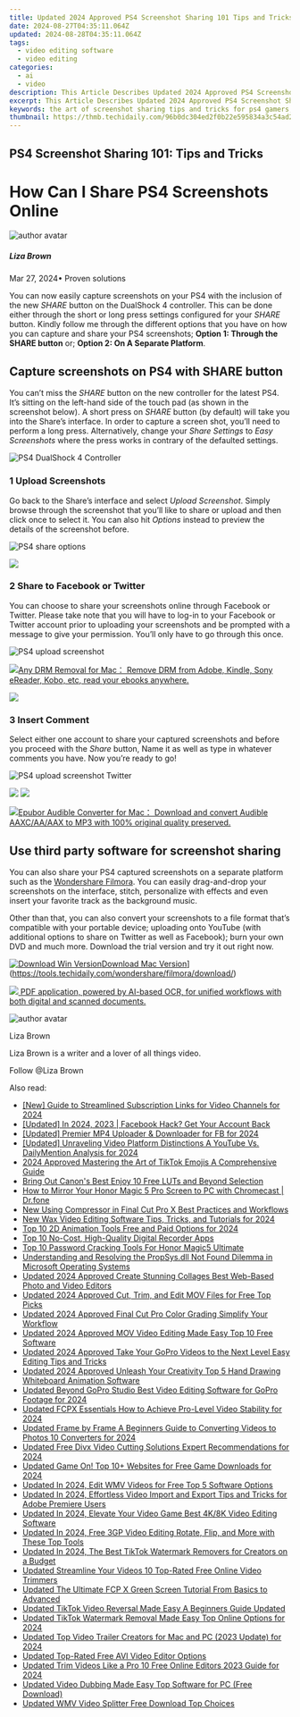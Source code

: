 ```yaml
---
title: Updated 2024 Approved PS4 Screenshot Sharing 101 Tips and Tricks
date: 2024-08-27T04:35:11.064Z
updated: 2024-08-28T04:35:11.064Z
tags: 
  - video editing software
  - video editing
categories: 
  - ai
  - video
description: This Article Describes Updated 2024 Approved PS4 Screenshot Sharing 101 Tips and Tricks
excerpt: This Article Describes Updated 2024 Approved PS4 Screenshot Sharing 101 Tips and Tricks
keywords: the art of screenshot sharing tips and tricks for ps4 gamers,capture and share the ultimate guide to ps4 screenshot sharing,capturing and sharing ps4 screenshots the ultimate guide,ai animation ps4 screenshot sharing 101 tips and tricks,snap share repeat the ultimate ps4 screenshot sharing guide,free and paid time lapse video editing software compared 2024 update,ps4 screenshot sharing 101 tips and tricks
thumbnail: https://thmb.techidaily.com/96b0dc304ed2f0b22e595834a3c54ad25662873342662329d5363509351a52f0.jpg
---
```


## PS4 Screenshot Sharing 101: Tips and Tricks

# How Can I Share PS4 Screenshots Online

![author avatar](https://lh5.googleusercontent.com/-AIMmjowaFs4/AAAAAAAAAAI/AAAAAAAAABc/Y5UmwDaI7HU/s250-c-k/photo.jpg)

##### Liza Brown

 Mar 27, 2024• Proven solutions

 You can now easily capture screenshots on your PS4 with the inclusion of the new _SHARE_ button on the DualShock 4 controller. This can be done either through the short or long press settings configured for your _SHARE_ button. Kindly follow me through the different options that you have on how you can capture and share your PS4 screenshots; **Option 1: Through the SHARE button** or; **Option 2: On A Separate Platform**.

## Capture screenshots on PS4 with SHARE button

 You can’t miss the _SHARE_ button on the new controller for the latest PS4\. It’s sitting on the left-hand side of the touch pad (as shown in the screenshot below). A short press on _SHARE_ button (by default) will take you into the Share’s interface. In order to capture a screen shot, you’ll need to perform a long press. Alternatively, change your _Share Settings_ to _Easy Screenshots_ where the press works in contrary of the defaulted settings.

![PS4 DualShock 4 Controller](https://images.wondershare.com/images/multimedia/video-converter-ultimate/ps4-dualshock-4-controller.jpg)

### 1 Upload Screenshots

 Go back to the Share’s interface and select _Upload Screenshot_. Simply browse through the screenshot that you’ll like to share or upload and then click once to select it. You can also hit _Options_ instead to preview the details of the screenshot before.

![PS4 share options](https://images.wondershare.com/images/multimedia/video-converter-ultimate/ps4-share-options.jpg)

<!-- affiliate ads begin -->
<a href="https://secure.2checkout.com/order/checkout.php?PRODS=4620780&QTY=1&AFFILIATE=108875&CART=1"><img src="https://secure.avangate.com/images/merchant/07dd4d5a72f5740ef0f035f201951476/728__90banner.jpg" border="0"></a>
<!-- affiliate ads end -->
### 2 Share to Facebook or Twitter

 You can choose to share your screenshots online through Facebook or Twitter. Please take note that you will have to log-in to your Facebook or Twitter account prior to uploading your screenshots and be prompted with a message to give your permission. You’ll only have to go through this once.

![PS4 upload screenshot](https://images.wondershare.com/images/multimedia/video-converter-ultimate/ps4-upload-screenshot.jpg)

<!-- affiliate ads begin -->
<a href="https://secure.2checkout.com/order/checkout.php?PRODS=4600114&QTY=1&AFFILIATE=108875&CART=1"><img src="https://www.epubor.com/images/drm-removal-feature2.png" border="0">Any DRM Removal for Mac： Remove DRM from Adobe, Kindle, Sony eReader, Kobo, etc, read your ebooks anywhere.</a>
<!-- affiliate ads end -->
<!-- affiliate ads begin -->
<a href="https://secure.2checkout.com/order/checkout.php?PRODS=45152835&QTY=1&AFFILIATE=108875&CART=1"><img src="https://download.terabyteunlimited.com/banners/ad_800x450_d.jpg" border="0"></a>
<!-- affiliate ads end -->
### 3 Insert Comment

 Select either one account to share your captured screenshots and before you proceed with the _Share_ button, Name it as well as type in whatever comments you have. Now you’re ready to go!

![PS4 upload screenshot Twitter](https://images.wondershare.com/images/multimedia/video-converter-ultimate/ps4-upload-screenshot-twitter.jpg)

<!-- affiliate ads begin -->
<a href="https://shop.manycam.com/order/checkout.php?PRODS=17727588&QTY=1&AFFILIATE=108875&CART=1"><img src="https://secure.avangate.com/images/merchant/8230bea7d54bcdf99cdfe85cb07313d5/mcaffbanner600x500.png" border="0"></a>
<a href="https://shop.manycam.com/order/checkout.php?PRODS=17727588&QTY=1&AFFILIATE=108875&CART=1"><img src="https://secure.avangate.com/images/merchant/8230bea7d54bcdf99cdfe85cb07313d5/Affiliates_300x250px_valentinesday.png" border="0"></a>
<!-- affiliate ads end -->
<!-- affiliate ads begin -->
<a href="https://secure.2checkout.com/order/checkout.php?PRODS=4713565&QTY=1&AFFILIATE=108875&CART=1"><img src="https://www.epubor.com/images/uppic/audible-converter-interface.png" border="0">Epubor Audible Converter for Mac： Download and convert Audible AAXC/AA/AAX to MP3 with 100% original quality preserved.</a>
<!-- affiliate ads end -->
## Use third party software for screenshot sharing

 You can also share your PS4 captured screenshots on a separate platform such as the [Wondershare Filmora](https://tools.techidaily.com/wondershare/filmora/download/). You can easily drag-and-drop your screenshots on the interface, stitch, personalize with effects and even insert your favorite track as the background music.

 Other than that, you can also convert your screenshots to a file format that’s compatible with your portable device; uploading onto YouTube (with additional options to share on Twitter as well as Facebook); burn your own DVD and much more. Download the trial version and try it out right now.

[![Download Win Version](https://images.wondershare.com/filmora/guide/download-btn-win.jpg)](https://tools.techidaily.com/wondershare/filmora/download/)[Download Mac Version](https://images.wondershare.com/filmora/guide/download-btn-mac.jpg)](https://tools.techidaily.com/wondershare/filmora/download/)

<!-- affiliate ads begin -->
<a href="https://checkout.abbyy.com/order/checkout.php?PRODS=39254762&QTY=1&AFFILIATE=108875&CART=1"> <img src="https://secure.avangate.com/images/merchant/0e5fb5c76fca16adbee503c9aff393cd/products/11_FR-Badges-NEW-FR-Standard-16-WIN-200.png" border="0"> PDF application, powered by AI-based OCR, for unified workflows with both digital and scanned documents. </a>
<!-- affiliate ads end -->
![author avatar](https://lh5.googleusercontent.com/-AIMmjowaFs4/AAAAAAAAAAI/AAAAAAAAABc/Y5UmwDaI7HU/s250-c-k/photo.jpg)

Liza Brown

Liza Brown is a writer and a lover of all things video.

Follow @Liza Brown

<span class="atpl-alsoreadstyle">Also read:</span>
<div><ul>
<li><a href="https://eaxpv-info.techidaily.com/new-guide-to-streamlined-subscription-links-for-video-channels-for-2024/"><u>[New] Guide to Streamlined Subscription Links for Video Channels for 2024</u></a></li>
<li><a href="https://facebook-videos.techidaily.com/updated-in-2024-2023-facebook-hack-get-your-account-back/"><u>[Updated] In 2024, 2023 | Facebook Hack? Get Your Account Back</u></a></li>
<li><a href="https://facebook-video-content.techidaily.com/updated-premier-mp4-uploader-and-downloader-for-fb-for-2024/"><u>[Updated] Premier MP4 Uploader & Downloader for FB for 2024</u></a></li>
<li><a href="https://youtube-tips.techidaily.com/ed-unraveling-video-platform-distinctions-a-youtube-vs-dailymention-analysis-for-2024/"><u>[Updated] Unraveling Video Platform Distinctions  A YouTube Vs. DailyMention Analysis for 2024</u></a></li>
<li><a href="https://tiktok-videos.techidaily.com/2024-approved-mastering-the-art-of-tiktok-emojis-a-comprehensive-guide/"><u>2024 Approved  Mastering the Art of TikTok Emojis  A Comprehensive Guide</u></a></li>
<li><a href="https://article-posts.techidaily.com/bring-out-canons-best-enjoy-10-free-luts-and-beyond-selection/"><u>Bring Out Canon's Best  Enjoy 10 Free LUTs and Beyond Selection</u></a></li>
<li><a href="https://screen-mirror.techidaily.com/how-to-mirror-your-honor-magic-5-pro-screen-to-pc-with-chromecast-drfone-by-drfone-android/"><u>How to Mirror Your Honor Magic 5 Pro Screen to PC with Chromecast | Dr.fone</u></a></li>
<li><a href="https://ai-video-apps.techidaily.com/new-using-compressor-in-final-cut-pro-x-best-practices-and-workflows/"><u>New Using Compressor in Final Cut Pro X Best Practices and Workflows</u></a></li>
<li><a href="https://ai-video-apps.techidaily.com/new-wax-video-editing-software-tips-tricks-and-tutorials-for-2024/"><u>New Wax Video Editing Software Tips, Tricks, and Tutorials for 2024</u></a></li>
<li><a href="https://ai-video-apps.techidaily.com/top-10-2d-animation-tools-free-and-paid-options-for-2024/"><u>Top 10 2D Animation Tools Free and Paid Options for 2024</u></a></li>
<li><a href="https://remote-screen-capture.techidaily.com/top-10-no-cost-high-quality-digital-recorder-apps/"><u>Top 10 No-Cost, High-Quality Digital Recorder Apps</u></a></li>
<li><a href="https://unlock-android.techidaily.com/top-10-password-cracking-tools-for-honor-magic5-ultimate-by-drfone-android/"><u>Top 10 Password Cracking Tools For Honor Magic5 Ultimate</u></a></li>
<li><a href="https://technical-tips.techidaily.com/understanding-and-resolving-the-propsysdll-not-found-dilemma-in-microsoft-operating-systems/"><u>Understanding and Resolving the PropSys.dll Not Found Dilemma in Microsoft Operating Systems</u></a></li>
<li><a href="https://ai-video-apps.techidaily.com/updated-2024-approved-create-stunning-collages-best-web-based-photo-and-video-editors/"><u>Updated 2024 Approved Create Stunning Collages Best Web-Based Photo and Video Editors</u></a></li>
<li><a href="https://ai-video-apps.techidaily.com/updated-2024-approved-cut-trim-and-edit-mov-files-for-free-top-picks/"><u>Updated 2024 Approved Cut, Trim, and Edit MOV Files for Free Top Picks</u></a></li>
<li><a href="https://ai-video-apps.techidaily.com/updated-2024-approved-final-cut-pro-color-grading-simplify-your-workflow/"><u>Updated 2024 Approved Final Cut Pro Color Grading Simplify Your Workflow</u></a></li>
<li><a href="https://ai-video-apps.techidaily.com/updated-2024-approved-mov-video-editing-made-easy-top-10-free-software/"><u>Updated 2024 Approved MOV Video Editing Made Easy Top 10 Free Software</u></a></li>
<li><a href="https://ai-video-apps.techidaily.com/updated-2024-approved-take-your-gopro-videos-to-the-next-level-easy-editing-tips-and-tricks/"><u>Updated 2024 Approved Take Your GoPro Videos to the Next Level Easy Editing Tips and Tricks</u></a></li>
<li><a href="https://ai-video-apps.techidaily.com/updated-2024-approved-unleash-your-creativity-top-5-hand-drawing-whiteboard-animation-software/"><u>Updated 2024 Approved Unleash Your Creativity Top 5 Hand Drawing Whiteboard Animation Software</u></a></li>
<li><a href="https://ai-video-apps.techidaily.com/updated-beyond-gopro-studio-best-video-editing-software-for-gopro-footage-for-2024/"><u>Updated Beyond GoPro Studio Best Video Editing Software for GoPro Footage for 2024</u></a></li>
<li><a href="https://ai-video-apps.techidaily.com/updated-fcpx-essentials-how-to-achieve-pro-level-video-stability-for-2024/"><u>Updated FCPX Essentials How to Achieve Pro-Level Video Stability for 2024</u></a></li>
<li><a href="https://ai-video-apps.techidaily.com/updated-frame-by-frame-a-beginners-guide-to-converting-videos-to-photos-10-converters-for-2024/"><u>Updated Frame by Frame A Beginners Guide to Converting Videos to Photos 10 Converters for 2024</u></a></li>
<li><a href="https://ai-video-apps.techidaily.com/updated-free-divx-video-cutting-solutions-expert-recommendations-for-2024/"><u>Updated Free Divx Video Cutting Solutions Expert Recommendations for 2024</u></a></li>
<li><a href="https://ai-video-apps.techidaily.com/updated-game-on-top-10plus-websites-for-free-game-downloads-for-2024/"><u>Updated Game On! Top 10+ Websites for Free Game Downloads for 2024</u></a></li>
<li><a href="https://ai-video-apps.techidaily.com/updated-in-2024-edit-wmv-videos-for-free-top-5-software-options/"><u>Updated In 2024, Edit WMV Videos for Free Top 5 Software Options</u></a></li>
<li><a href="https://ai-video-apps.techidaily.com/updated-in-2024-effortless-video-import-and-export-tips-and-tricks-for-adobe-premiere-users/"><u>Updated In 2024, Effortless Video Import and Export Tips and Tricks for Adobe Premiere Users</u></a></li>
<li><a href="https://ai-video-apps.techidaily.com/updated-in-2024-elevate-your-video-game-best-4k8k-video-editing-software/"><u>Updated In 2024, Elevate Your Video Game Best 4K/8K Video Editing Software</u></a></li>
<li><a href="https://ai-video-apps.techidaily.com/updated-in-2024-free-3gp-video-editing-rotate-flip-and-more-with-these-top-tools/"><u>Updated In 2024, Free 3GP Video Editing Rotate, Flip, and More with These Top Tools</u></a></li>
<li><a href="https://ai-video-apps.techidaily.com/updated-in-2024-the-best-tiktok-watermark-removers-for-creators-on-a-budget/"><u>Updated In 2024, The Best TikTok Watermark Removers for Creators on a Budget</u></a></li>
<li><a href="https://ai-video-apps.techidaily.com/updated-streamline-your-videos-10-top-rated-free-online-video-trimmers/"><u>Updated Streamline Your Videos 10 Top-Rated Free Online Video Trimmers</u></a></li>
<li><a href="https://ai-video-apps.techidaily.com/updated-the-ultimate-fcp-x-green-screen-tutorial-from-basics-to-advanced/"><u>Updated The Ultimate FCP X Green Screen Tutorial From Basics to Advanced</u></a></li>
<li><a href="https://ai-video-apps.techidaily.com/updated-tiktok-video-reversal-made-easy-a-beginners-guide-updated/"><u>Updated TikTok Video Reversal Made Easy A Beginners Guide Updated </u></a></li>
<li><a href="https://ai-video-apps.techidaily.com/updated-tiktok-watermark-removal-made-easy-top-online-options-for-2024/"><u>Updated TikTok Watermark Removal Made Easy Top Online Options for 2024</u></a></li>
<li><a href="https://ai-video-apps.techidaily.com/updated-top-video-trailer-creators-for-mac-and-pc-2023-update-for-2024/"><u>Updated Top Video Trailer Creators for Mac and PC (2023 Update) for 2024</u></a></li>
<li><a href="https://ai-video-apps.techidaily.com/updated-top-rated-free-avi-video-editor-options/"><u>Updated Top-Rated Free AVI Video Editor Options</u></a></li>
<li><a href="https://ai-video-apps.techidaily.com/updated-trim-videos-like-a-pro-10-free-online-editors-2023-guide-for-2024/"><u>Updated Trim Videos Like a Pro 10 Free Online Editors 2023 Guide for 2024</u></a></li>
<li><a href="https://ai-video-apps.techidaily.com/updated-video-dubbing-made-easy-top-software-for-pc-free-download/"><u>Updated Video Dubbing Made Easy Top Software for PC (Free Download)</u></a></li>
<li><a href="https://ai-video-apps.techidaily.com/updated-wmv-video-splitter-free-download-top-choices/"><u>Updated WMV Video Splitter Free Download Top Choices</u></a></li>
</ul></div>

<ins class="adsbygoogle"
      style="display:block"
      data-ad-client="ca-pub-7571918770474297"
      data-ad-slot="8358498916"
      data-ad-format="auto"
      data-full-width-responsive="true"></ins>